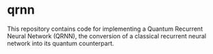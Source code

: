 # qrnn
This repository contains code for implementing a Quantum Recurrent Neural Network (QRNN), the conversion of a classical recurrent neural network into its quantum counterpart.
